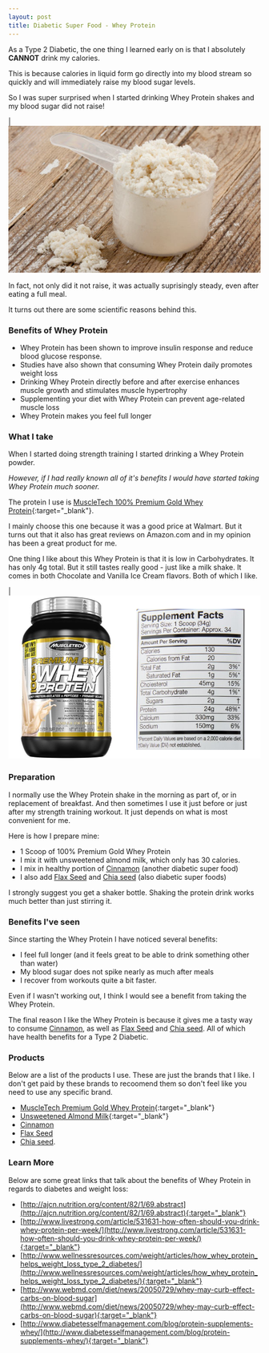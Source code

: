 ```yaml
---
layout: post
title: Diabetic Super Food - Whey Protein
---
```


As a Type 2 Diabetic, the one thing I learned early on is that I absolutely **CANNOT** drink my calories. 

This is because calories in liquid form go directly into my blood stream so quickly and will immediately raise my blood sugar levels.

So I was super surprised when I started drinking Whey Protein shakes and my blood sugar did not raise! 

|![Whey Protein Powder](/images/whey.png)

In fact, not only did it not raise, it was actually suprisingly steady, even after eating a full meal.

It turns out there are some scientific reasons behind this.

### Benefits of Whey Protein

- Whey Protein has been shown to improve insulin response and reduce blood glucose response.
- Studies have also shown that consuming Whey Protein daily promotes weight loss
- Drinking Whey Protein directly before and after exercise enhances muscle growth and stimulates muscle hypertrophy
- Supplementing your diet with Whey Protein can prevent age-related muscle loss  
- Whey Protein makes you feel full longer

### What I take

When I started doing strength training I started drinking a Whey Protein powder.  

*However, if I had really known all of it's benefits I would have started taking Whey Protein much sooner.* 

The protein I use is [MuscleTech 100% Premium Gold Whey Protein](http://www.amazon.com/gp/product/B00MA28CJM){:target="_blank"}.  

I mainly choose this one because it was a good price at Walmart.  But it turns out that it also has great reviews on 
Amazon.com and in my opinion has been a great product for me.

One thing I like about this Whey Protein is that it is low in Carbohydrates.  It has only 4g total.  But it still tastes really 
good - just like a milk shake.  It comes in both Chocolate and Vanilla Ice Cream flavors.  Both of which I like.

|![MuscleTech Whey Protein](/images/whey_01.png)

### Preparation

I normally use the Whey Protein shake in the morning as part of, or in replacement of breakfast. And then sometimes I use it just before 
or just after my strength training workout.  It just depends on what is most convenient for me.

Here is how I prepare mine:

- 1 Scoop of 100% Premium Gold Whey Protein
- I mix it with unsweetened almond milk, which only has 30 calories. 
- I mix in healthy portion of [Cinnamon](/Diabetic-Super-Food-Cinnamon/) (another diabetic super food)
- I also add [Flax Seed](/Diabetic-Super-Food-Flax-Seed/) and [Chia seed](/Diabetic-Super-Food-Chia-Seed/) (also diabetic super foods)

I strongly suggest you get a shaker bottle.  Shaking the protein drink works much better than just stirring it.

### Benefits I've seen

Since starting the Whey Protein I have noticed several benefits:

- I feel full longer (and it feels great to be able to drink something other than water)
- My blood sugar does not spike nearly as much after meals
- I recover from workouts quite a bit faster.  

Even if I wasn't working out, I think I would see a benefit from taking the Whey Protein.  

The final reason I like the Whey Protein is because it gives me a tasty way to consume [Cinnamon](/Diabetic-Super-Food-Cinnamon/), 
as well as [Flax Seed](/Diabetic-Super-Food-Flax-Seed/) and [Chia seed](/Diabetic-Super-Food-Chia-Seed/).  All of which have health
benefits for a Type 2 Diabetic.

### Products

Below are a list of the products I use.  These are just the brands that I like.  I don't get paid by these brands to recoomend them
so don't feel like you need to use any specific brand. 

- [MuscleTech Premium Gold Whey Protein](http://www.amazon.com/gp/product/B00MA28CJM){:target="_blank"}
- [Unsweetened Almond Milk](http://www.amazon.com/gp/product/B005JU9H3W){:target="_blank"}
- [Cinnamon](/Diabetic-Super-Food-Cinnamon/)
- [Flax Seed](/Diabetic-Super-Food-Flax-Seed/)
- [Chia seed](/Diabetic-Super-Food-Chia-Seed/).

### Learn More

Below are some great links that talk about the benefits of Whey Protein in regards to diabetes and weight loss:

- [http://ajcn.nutrition.org/content/82/1/69.abstract](http://ajcn.nutrition.org/content/82/1/69.abstract){:target="_blank"}
- [http://www.livestrong.com/article/531631-how-often-should-you-drink-whey-protein-per-week/](http://www.livestrong.com/article/531631-how-often-should-you-drink-whey-protein-per-week/){:target="_blank"}
- [http://www.wellnessresources.com/weight/articles/how_whey_protein_helps_weight_loss_type_2_diabetes/](http://www.wellnessresources.com/weight/articles/how_whey_protein_helps_weight_loss_type_2_diabetes/){:target="_blank"}
- [http://www.webmd.com/diet/news/20050729/whey-may-curb-effect-carbs-on-blood-sugar](http://www.webmd.com/diet/news/20050729/whey-may-curb-effect-carbs-on-blood-sugar){:target="_blank"}
- [http://www.diabetesselfmanagement.com/blog/protein-supplements-whey/](http://www.diabetesselfmanagement.com/blog/protein-supplements-whey/){:target="_blank"}
